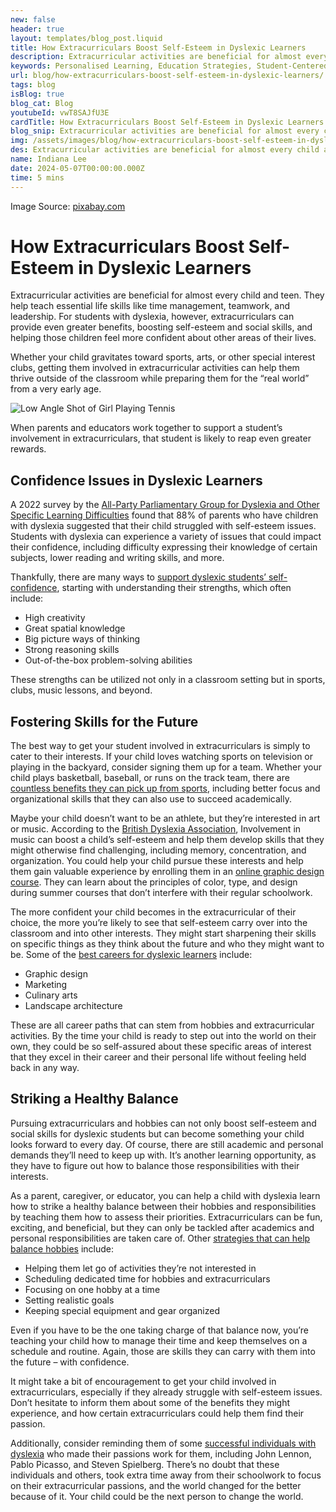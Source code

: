 ```yaml
---
new: false
header: true
layout: templates/blog_post.liquid
title: How Extracurriculars Boost Self-Esteem in Dyslexic Learners
description: Extracurricular activities are beneficial for almost every child and teen. They help to teach essential life skills like time management, teamwork, and leadership. 
keywords: Personalised Learning, Education Strategies, Student-Centered Learning, Classroom Innovation, Teacher Resources, Education Improvement, Customized Learning Plans
url: blog/how-extracurriculars-boost-self-esteem-in-dyslexic-learners/
tags: blog
isBlog: true
blog_cat: Blog
youtubeId: vwT8SAJfU3E
cardTitle: How Extracurriculars Boost Self-Esteem in Dyslexic Learners
blog_snip: Extracurricular activities are beneficial for almost every child and teen. They help to teach essential life skills like time management, teamwork, and leadership. 
img: /assets/images/blog/how-extracurriculars-boost-self-esteem-in-dyslexic-learners/how-extracurriculars-boost-self-esteem-in-dyslexic-learners.png
des: Extracurricular activities are beneficial for almost every child and teen. They help to teach essential life skills like time management, teamwork, and leadership. 
name: Indiana Lee
date: 2024-05-07T00:00:00.000Z
time: 5 mins
---
```



Image Source: [pixabay.com](https://www.pexels.com/photo/low-angle-shot-of-girl-playing-tennis-8224688/)


# How Extracurriculars Boost Self-Esteem in Dyslexic Learners

Extracurricular activities are beneficial for almost every child and teen. They help teach essential life skills like time management, teamwork, and leadership. For students with dyslexia, however, extracurriculars can provide even greater benefits, boosting self-esteem and social skills, and helping those children feel more confident about other areas of their lives.

Whether your child gravitates toward sports, arts, or other special interest clubs, getting them involved in extracurricular activities can help them thrive outside of the classroom while preparing them for the “real world” from a very early age.

![Low Angle Shot of Girl Playing Tennis](https://www.pexels.com/photo/low-angle-shot-of-girl-playing-tennis-8224688/)

When parents and educators work together to support a student’s involvement in extracurriculars, that student is likely to reap even greater rewards.

## Confidence Issues in Dyslexic Learners

A 2022 survey by the [All-Party Parliamentary Group for Dyslexia and Other Specific Learning Difficulties](https://onlinelibrary.wiley.com/doi/full/10.1002/dys.1722#:~:text=The%20UK's%20All%2DParty%20Parliamentary,%2Desteem%2C%2084%25%20said%20that) found that 88% of parents who have children with dyslexia suggested that their child struggled with self-esteem issues. Students with dyslexia can experience a variety of issues that could impact their confidence, including difficulty expressing their knowledge of certain subjects, lower reading and writing skills, and more.

Thankfully, there are many ways to [support dyslexic students’ self-confidence](https://www.thedyslexiaclassroom.com/blog/how-to-support-dyslexic-students-self-confidence), starting with understanding their strengths, which often include:

- High creativity
- Great spatial knowledge
- Big picture ways of thinking
- Strong reasoning skills
- Out-of-the-box problem-solving abilities

These strengths can be utilized not only in a classroom setting but in sports, clubs, music lessons, and beyond.

## Fostering Skills for the Future

The best way to get your student involved in extracurriculars is simply to cater to their interests. If your child loves watching sports on television or playing in the backyard, consider signing them up for a team. Whether your child plays basketball, baseball, or runs on the track team, there are [countless benefits they can pick up from sports](https://dyslexia.yale.edu/resources/parents/school-strategies/sports-strengthening-self-confidence-and-school-skills/), including better focus and organizational skills that they can also use to succeed academically.

Maybe your child doesn’t want to be an athlete, but they’re interested in art or music. According to the [British Dyslexia Association](https://www.bdadyslexia.org.uk/advice/adults/music-and-dyslexia-1#:~:text=Although%20some%20individuals%20with%20dyslexia,%2Dcoordination%2C%20memory%20and%20concentration), Involvement in music can boost a child’s self-esteem and help them develop skills that they might otherwise find challenging, including memory, concentration, and organization. You could help your child pursue these interests and help them gain valuable experience by enrolling them in an [online graphic design course](https://www.agitraining.com/graphic-design-classes). They can learn about the principles of color, type, and design during summer courses that don’t interfere with their regular schoolwork.

The more confident your child becomes in the extracurricular of their choice, the more you’re likely to see that self-esteem carry over into the classroom and into other interests. They might start sharpening their skills on specific things as they think about the future and who they might want to be. Some of the [best careers for dyslexic learners](https://www.helperbird.com/blog/best-careers-for-people-with-dyslexia/) include:

- Graphic design
- Marketing
- Culinary arts
- Landscape architecture

These are all career paths that can stem from hobbies and extracurricular activities. By the time your child is ready to step out into the world on their own, they could be so self-assured about these specific areas of interest that they excel in their career and their personal life without feeling held back in any way.

## Striking a Healthy Balance

Pursuing extracurriculars and hobbies can not only boost self-esteem and social skills for dyslexic students but can become something your child looks forward to every day. Of course, there are still academic and personal demands they’ll need to keep up with. It’s another learning opportunity, as they have to figure out how to balance those responsibilities with their interests.

As a parent, caregiver, or educator, you can help a child with dyslexia learn how to strike a healthy balance between their hobbies and responsibilities by teaching them how to assess their priorities. Extracurriculars can be fun, exciting, and beneficial, but they can only be tackled after academics and personal responsibilities are taken care of. Other [strategies that can help balance hobbies](https://alansfactoryoutlet.com/blog/how-to-balance-hobbies/) include:

- Helping them let go of activities they’re not interested in
- Scheduling dedicated time for hobbies and extracurriculars
- Focusing on one hobby at a time
- Setting realistic goals
- Keeping special equipment and gear organized

Even if you have to be the one taking charge of that balance now, you’re teaching your child how to manage their time and keep themselves on a schedule and routine. Again, those are skills they can carry with them into the future – with confidence.

It might take a bit of encouragement to get your child involved in extracurriculars, especially if they already struggle with self-esteem issues. Don’t hesitate to inform them about some of the benefits they might experience, and how certain extracurriculars could help them find their passion. 

Additionally, consider reminding them of some [successful individuals with dyslexia](https://www.helperbird.com/blog/6-famous-people-with-dyslexia/) who made their passions work for them, including John Lennon, Pablo Picasso, and Steven Spielberg. There’s no doubt that these individuals and others, took extra time away from their schoolwork to focus on their extracurricular passions, and the world changed for the better because of it. Your child could be the next person to change the world. 